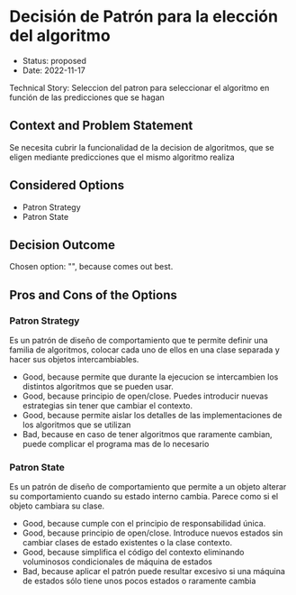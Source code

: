 # Decisión de Patrón para la elección del algoritmo

* Status: proposed
* Date: 2022-11-17

Technical Story: Seleccion del patron para seleccionar el algoritmo en función de las predicciones que se hagan

## Context and Problem Statement

Se necesita cubrir la funcionalidad de la decision de algoritmos, que se eligen mediante predicciones que el mismo algoritmo realiza

## Considered Options

* Patron Strategy
* Patron State

## Decision Outcome

Chosen option: "", because comes out best.

## Pros and Cons of the Options

### Patron Strategy

Es un patrón de diseño de comportamiento que te permite definir una familia de algoritmos, colocar cada uno de ellos en una clase separada y hacer sus objetos intercambiables.

* Good, because permite que durante la ejecucion se intercambien los distintos algoritmos que se pueden usar.
* Good, because principio de open/close. Puedes introducir nuevas estrategias sin tener que cambiar el contexto.
* Good, because permite aislar los detalles de las implementaciones de los algoritmos que se utilizan
* Bad, because en caso de tener algoritmos que raramente cambian, puede complicar el programa mas de lo necesario

### Patron State

Es un patrón de diseño de comportamiento que permite a un objeto alterar su comportamiento cuando su estado interno cambia. Parece como si el objeto cambiara su clase.

* Good, because cumple con el principio de responsabilidad única.
* Good, because principio de open/close. Introduce nuevos estados sin cambiar clases de estado existentes o la clase contexto.
* Good, because simplifica el código del contexto eliminando voluminosos condicionales de máquina de estados
* Bad, because aplicar el patrón puede resultar excesivo si una máquina de estados sólo tiene unos pocos estados o raramente cambia
